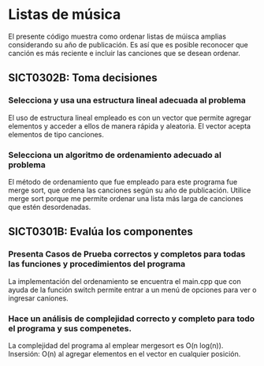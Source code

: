 # Listas de música 
El presente código muestra como ordenar listas de múisca amplias considerando su año de publicación. Es así que es posible reconocer que canción es más reciente e incluir las canciones que se desean ordenar. 

## SICT0302B: Toma decisiones 
### Selecciona y usa una estructura lineal adecuada al problema
El uso de estructura lineal empleado es con un vector que permite agregar elementos y acceder a ellos de manera rápida y aleatoria. El vector acepta elementos de tipo canciones. 

### Selecciona un algoritmo de ordenamiento adecuado al problema
El método de ordenamiento que fue empleado para este programa fue merge sort, que ordena las canciones según su año de publicación. Utilice merge sort porque me permite ordenar una lista más larga de canciones que estén desordenadas. 

## SICT0301B: Evalúa los componentes

### Presenta Casos de Prueba correctos y completos para todas las funciones y procedimientos del programa
La implementación del ordenamiento se encuentra el main.cpp que con ayuda de la función switch permite entrar a un menú de opciones para ver o ingresar caniones. 

### Hace un análisis de complejidad correcto y completo para todo el programa y sus compenetes. 
La complejidad del programa al emplear mergesort es O(n log(n)). 
Insersión: O(n) al agregar elementos en el vector en cualquier posición. 

